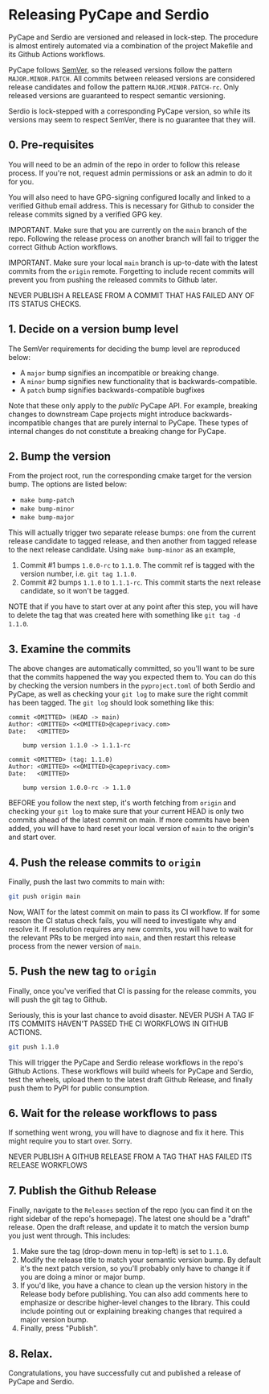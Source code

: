 Releasing PyCape and Serdio
=========

PyCape and Serdio are versioned and released in lock-step. The procedure is almost entirely automated via a combination of the project Makefile and its Github Actions workflows.

PyCape follows [SemVer](https://semver.org/), so the released versions follow the pattern `MAJOR.MINOR.PATCH`. All commits between released versions are considered release candidates and follow the pattern `MAJOR.MINOR.PATCH-rc`. Only released versions are guaranteed to respect semantic versioning.

Serdio is lock-stepped with a corresponding PyCape version, so while its versions may seem to respect SemVer, there is no guarantee that they will.

## 0. Pre-requisites
You will need to be an admin of the repo in order to follow this release process. If you're not, request admin permissions or ask an admin to do it for you.

You will also need to have GPG-signing configured locally and linked to a verified Github email address. This is necessary for Github to consider the release commits signed by a verified GPG key.

IMPORTANT. Make sure that you are currently on the `main` branch of the repo. Following the release process on another branch will fail to trigger the correct Github Action workflows.

IMPORTANT. Make sure your local `main` branch is up-to-date with the latest commits from the `origin` remote. Forgetting to include recent commits will prevent you from pushing the released commits to Github later.

NEVER PUBLISH A RELEASE FROM A COMMIT THAT HAS FAILED ANY OF ITS STATUS CHECKS.

## 1. Decide on a version bump level
The SemVer requirements for deciding the bump level are reproduced below:
- A `major` bump signifies an incompatible or breaking change.
- A `minor` bump signifies new functionality that is backwards-compatible.
- A `patch` bump signifies backwards-compatible bugfixes

Note that these only apply to the _public_ PyCape API. For example, breaking changes to downstream Cape projects might introduce backwards-incompatible changes that are purely internal to PyCape. These types of internal changes do not constitute a breaking change for PyCape.

## 2. Bump the version
From the project root, run the corresponding cmake target for the version bump. The options are listed below:
- `make bump-patch`
- `make bump-minor`
- `make bump-major`

This will actually trigger two separate release bumps: one from the current release candidate to tagged release, and then another from tagged release to the next release candidate. Using `make bump-minor` as an example,

1. Commit #1 bumps `1.0.0-rc` to `1.1.0`. The commit ref is tagged with the version number, i.e. `git tag 1.1.0`.
2. Commit #2 bumps `1.1.0` to `1.1.1-rc`. This commit starts the next release candidate, so it won't be tagged.

NOTE that if you have to start over at any point after this step, you will have to delete the tag that was created here with something like `git tag -d 1.1.0`.

## 3. Examine the commits
The above changes are automatically committed, so you'll want to be sure that the commits happened the way you expected them to. You can do this by checking the version numbers in the `pyproject.toml` of both Serdio and PyCape, as well as checking your `git log` to make sure the right commit has been tagged. The `git log` should look something like this:

```
commit <OMITTED> (HEAD -> main)
Author: <OMITTED> <<OMITTED>@capeprivacy.com>
Date:   <OMITTED>

    bump version 1.1.0 -> 1.1.1-rc

commit <OMITTED> (tag: 1.1.0)
Author: <OMITTED> <<OMITTED>@capeprivacy.com>
Date:   <OMITTED>

    bump version 1.0.0-rc -> 1.1.0
```

BEFORE you follow the next step, it's worth fetching from `origin` and checking your `git log` to make sure that your current HEAD is only two commits ahead of the latest commit on main. If more commits have been added, you will have to hard reset your local version of `main` to the origin's and start over.

## 4. Push the release commits to `origin`
Finally, push the last two commits to main with:
```sh
git push origin main
```
Now, WAIT for the latest commit on main to pass its CI workflow. If for some reason the CI status check fails, you will need to investigate why and resolve it. If resolution requires any new commits, you will have to wait for the relevant PRs to be merged into `main`, and then restart this release process from the newer version of `main`.

## 5. Push the new tag to `origin`
Finally, once you've verified that CI is passing for the release commits, you will push the git tag to Github.

Seriously, this is your last chance to avoid disaster. NEVER PUSH A TAG IF ITS COMMITS HAVEN'T PASSED THE CI WORKFLOWS IN GITHUB ACTIONS.

```sh
git push 1.1.0
```

This will trigger the PyCape and Serdio release workflows in the repo's Github Actions. These workflows will build wheels for PyCape and Serdio, test the wheels, upload them to the latest draft Github Release, and finally push them to PyPI for public consumption.

## 6. Wait for the release workflows to pass
If something went wrong, you will have to diagnose and fix it here. This might require you to start over. Sorry.

NEVER PUBLISH A GITHUB RELEASE FROM A TAG THAT HAS FAILED ITS RELEASE WORKFLOWS

## 7. Publish the Github Release
Finally, navigate to the `Releases` section of the repo (you can find it on the right sidebar of the repo's homepage). The latest one should be a "draft" release. Open the draft release, and update it to match the version bump you just went through. This includes:
1. Make sure the tag (drop-down menu in top-left) is set to `1.1.0`.
2. Modify the release title to match your semantic version bump. By default it's the next patch version, so you'll probably only have to change it if you are doing a minor or major bump.
3. If you'd like, you have a chance to clean up the version history in the Release body before publishing. You can also add comments here to emphasize or describe higher-level changes to the library. This could include pointing out or explaining breaking changes that required a major version bump.
4. Finally, press "Publish".

## 8. Relax.
Congratulations, you have successfully cut and published a release of PyCape and Serdio.
